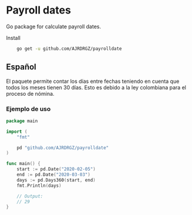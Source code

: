 # Payroll dates

Go package for calculate payroll dates.

Install

```bash
    go get -u github.com/AJRDRGZ/payrolldate
```

## Español

El paquete permite contar los días entre fechas teniendo en cuenta que todos los meses tienen 30 días. Esto es debido a la ley colombiana para el proceso de nómina.

### Ejemplo de uso
```go
package main

import (
    "fmt"

    pd "github.com/AJRDRGZ/payrolldate"
) 

func main() {
	start := pd.Date("2020-02-05")
	end := pd.Date("2020-03-03")
	days := pd.Days360(start, end)
	fmt.Println(days)

	// Output:
	// 29
}
```